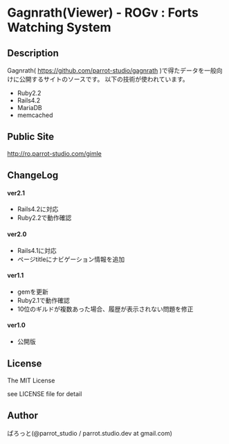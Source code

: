 Gagnrath(Viewer) - ROGv : Forts Watching System
===============

Description
---------------
Gagnrath( https://github.com/parrot-studio/gagnrath )で得たデータを一般向けに公開するサイトのソースです。
以下の技術が使われています。

- Ruby2.2
- Rails4.2
- MariaDB
- memcached

Public Site
---------------
http://ro.parrot-studio.com/gimle

ChangeLog
---------------
#### ver2.1
- Rails4.2に対応
- Ruby2.2で動作確認

#### ver2.0
- Rails4.1に対応
- ページtitleにナビゲーション情報を追加

#### ver1.1
- gemを更新
- Ruby2.1で動作確認
- 10位のギルドが複数あった場合、履歴が表示されない問題を修正

#### ver1.0
- 公開版

License
---------------
The MIT License

see LICENSE file for detail

Author
---------------
ぱろっと(@parrot_studio / parrot.studio.dev at gmail.com)
